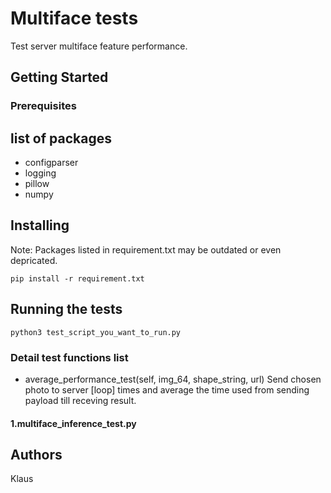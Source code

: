 # Multiface tests

Test server multiface feature performance. 

## Getting Started

### Prerequisites
## list of packages
- configparser
- logging
- pillow 
- numpy

## Installing

Note: Packages listed in requirement.txt may be outdated or even depricated.

```
pip install -r requirement.txt
```

## Running the tests

```
python3 test_script_you_want_to_run.py
```

### Detail test functions list
- average_performance_test(self, img_64, shape_string, url)
Send chosen photo to server [loop] times and average the time used from sending payload till receving result. 


#### 1.multiface_inference_test.py


## Authors

Klaus